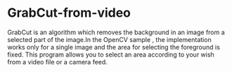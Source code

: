 # GrabCut-from-video
GrabCut is an algorithm which removes the background in an image from a selected part of the image.In the OpenCV sample , the implementation works only for a single image and the area for selecting the foreground is fixed. This program allows you to select an area according to your wish from a video file or a camera feed.
